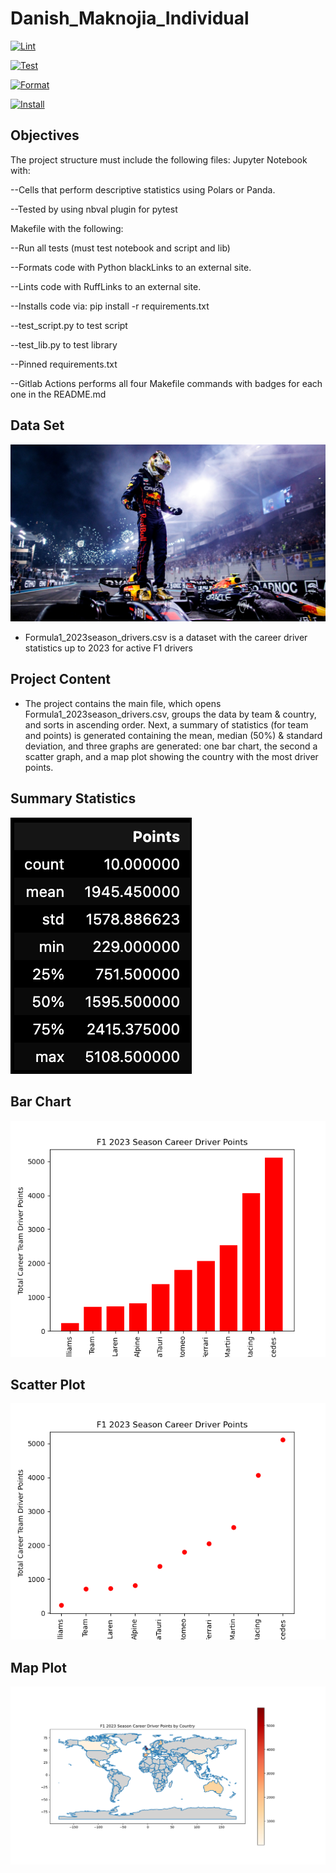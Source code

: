 # Danish_Maknojia_Individual

[![Lint](https://github.com/nogibjj/Danish_IndividualProject1/actions/workflows/lint.yml/badge.svg)](https://github.com/nogibjj/Danish_IndividualProject1/actions/workflows/lint.yml)

[![Test](https://github.com/nogibjj/Danish_IndividualProject1/actions/workflows/test.yml/badge.svg)](https://github.com/nogibjj/Danish_IndividualProject1/actions/workflows/test.yml)

[![Format](https://github.com/nogibjj/Danish_IndividualProject1/actions/workflows/format.yml/badge.svg)](https://github.com/nogibjj/Danish_IndividualProject1/actions/workflows/format.yml)

[![Install](https://github.com/nogibjj/Danish_IndividualProject1/actions/workflows/install.yml/badge.svg)](https://github.com/nogibjj/Danish_IndividualProject1/actions/workflows/install.yml)

## Objectives
The project structure must include the following files:
Jupyter Notebook with: 

--Cells that perform descriptive statistics using Polars or Panda.

--Tested by using nbval plugin for pytest

Makefile with the following:

--Run all tests (must test notebook and script and lib)

--Formats code with Python blackLinks to an external site.

--Lints code with RuffLinks to an external site.

--Installs code via:  pip install -r requirements.txt

--test_script.py to test script

--test_lib.py to test library

--Pinned requirements.txt

--Gitlab Actions performs all four Makefile commands with badges for each one in the README.md


## Data Set
![alt text](F1Main.jpeg)

- Formula1_2023season_drivers.csv is a dataset with the career driver statistics up to 2023 for active F1 drivers

## Project Content

- The project contains the main file, which opens Formula1_2023season_drivers.csv, groups the data by team & country, and sorts in ascending order. Next, a summary of statistics (for team and points) is generated containing the mean, median (50%) & standard deviation, and three graphs are generated: one bar chart, the second a scatter graph, and a map plot showing the country with the most driver points.

## Summary Statistics
![alt text](SummaryStatsF1.png)

## Bar Chart
![alt text](BarchartF1.png)

## Scatter Plot
![alt text](dotplotF1.png)

## Map Plot
![alt text](mapplot.png)
